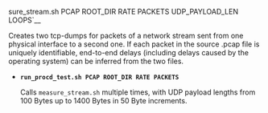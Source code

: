 sure_stream.sh PCAP ROOT_DIR RATE PACKETS UDP_PAYLOAD_LEN LOOPS`__
  
  Creates two tcp-dumps for packets of a network stream sent from one physical interface to a second one.
  If each packet in the source .pcap file is uniquely identifiable, end-to-end delays (including delays caused by the operating system) can be inferred from the two files.

+ __`run_procd_test.sh PCAP ROOT_DIR RATE PACKETS`__

  Calls `measure_stream.sh` multiple times, with UDP payload lengths from 100 Bytes up to 1400 Bytes in 50 Byte increments.
